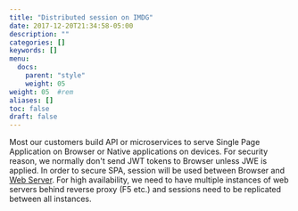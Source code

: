 ```yaml
---
title: "Distributed session on IMDG"
date: 2017-12-20T21:34:58-05:00
description: ""
categories: []
keywords: []
menu:
  docs:
    parent: "style"
    weight: 05
weight: 05	#rem
aliases: []
toc: false
draft: false
---
```


Most our customers build API or microservices to serve Single Page Application on Browser or Native
applications on devices. For security reason, we normally don't send JWT tokens to Browser unless
JWE is applied. In order to secure SPA, session will be used between Browser and [Web Server][]. For
high availability, we need to have multiple instances of web servers behind reverse proxy (F5 etc.)
and sessions need to be replicated between all instances. 



[Web Server]: /style/webserver/
